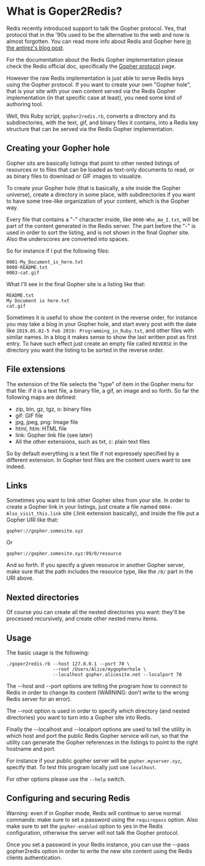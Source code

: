 What is Goper2Redis?
===

Redis recently introduced support to talk the Gopher protocol. Yes, that
protocol that in the '90s used to be the alternative to the web and now
is almost forgotten. You can read more info about Redis and Gopher
here [in the antirez's blog post](http://antirez.com/news/127).

For the documentation about the Redis Gopher implementation please
check the Redis official doc, specifically the
[Gopher protocol](https://redis.io/topcis/gopher) page.

However the raw Redis implementation is just able to serve Redis keys using
the Gopher protocol. If you want to create your own "Gopher hole", that is
your site with your own content served via the Redis Gopher implementation
(in that specific case at least), you need some kind of authoring tool.

Well, this Ruby script, `gopher2redis.rb`, converts a directory and its
subdirectories, with the text, gif, and binary files it contains, into
a Redis key structure that can be served via the Redis Gopher implementation.

## Creating your Gopher hole

Gopher sits are basically listings that point to other nested listings of
resources or to files that can be loaded as text-only documents to read, or
as binary files to download or GIF images to visualize.

To create your Gopher hole (that is basically, a site inside the Gopher
universe), create a directory in some place, with subdirectories if you want
to have some tree-like organization of your content, which is the Gopher way.

Every file that contains a "-" character inside, like `0000-Who_Am_I.txt`,
will be part of the content generated in the Redis server. The part
before the "-" is used in order to sort the listing, and is not shown in
the final Gopher site. Also the underscores are converted into spaces.

So for instance if I put the following files:

    0001-My_Document_is_here.txt
    0000-README.txt
    0003-cat.gif

What I'll see in the final Gopher site is a listing like that:

    README.txt
    My Document is here.txt
    cat.gif

Sometimes it is useful to show the content in the reverse order, for instance
you may take a blog in your Gopher hole, and start every post with the date
like `2019.05.02-5 Feb 2019: Programming_in_Ruby.txt`, and other files with
similar names. In a blog it makes sense to show the last written post as first
entry. To have such effect just create an empty file called `REVERSE` in the
directory you want the listing to be sorted in the reverse order.

## File extensions

The extension of the file selects the "type" of item in the Gopher menu
for that file: if it is a text file, a binary file, a gif, an image and
so forth. So far the following maps are defined:

* zip, bin, gz, tgz, o: binary files
* gif: GIF file
* jpg, jpeg, png: Image file
* html, htm: HTML file
* link: Gopher link file (see later)
* All the other extensions, such as txt, c: plain text files

So by default everything is a text file if not expressely specified by
a different extension. In Gopher text files are the content users want
to see indeed.

## Links

Sometimes you want to link other Gopher sites from your site. In order
to create a Gopher link in your listings, just create a file named
`0004-Also_visit_this.link` site (.link extension basically), and inside
the file put a Gopher URI like that:

    gopher://gopher.somesite.xyz

Or

    gopher://gopher.somesite.xyz:99/0/resource

And so forth. If you specify a given resource in another Gopher server, make
sure that the path includes the resource type, like the `/0/` part in the
URI above.

## Nexted directories

Of course you can create all the nested directories you want: they'll be
processed recursively, and create other nested menu items.

## Usage

The basic usage is the following:

    ./goper2redis.rb --host 127.0.0.1 --port 70 \
                     --root /Users/Alice/mygopherhole \
                     --localhost gopher.alicesite.net --localport 70

The --host and --port options are telling the program how to connect to
Redis in order to change its content (WARNING: don't write to the wrong
Redis server for an error).

The --root option is used in order to specify which directory (and nested
directories) you want to turn into a Gopher site into Redis.

Finally the --localhost and --localport options are used to tell the
utility in which host and port the public Redis Gopher service will run, so that
the utility can generate the Gopher references in the listings to point to
the right hostname and port.

For instance if your public gopher server will be `gopher.myserver.xyz`,
specify that. To test this program locally just use `localhost`.

For other options please use the `--help` switch.

## Configuring and securing Redis

Warning: even if in Gopher mode, Redis will continue to serve normal commands:
make sure to set a password using the `requirepass` option. Also make sure
to set the `gopher-enabled` option to yes in the Redis configuration, otherwise
the server will not talk the Gopher protocol.

Once you set a password in your Redis instance, you can use the --pass
gopher2redis option in order to write the new site content using the
Redis clients authentication.
